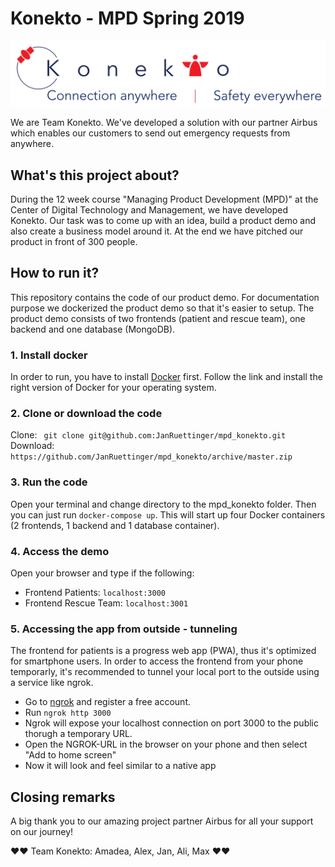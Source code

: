 
# Konekto - MPD Spring 2019
![Konekto Logo](konekto_logo.png "Logo")

We are Team Konekto. We've developed a solution with our partner Airbus which enables our customers to send out emergency requests from anywhere.

## What's this project about?
During the 12 week course "Managing Product Development (MPD)" at the Center of Digital Technology and Management, we have developed Konekto. Our task was to come up with an idea, build a product demo and also create a business model around it. At the end we have pitched our product in front of 300 people. 

## How to run it?

This repository contains the code of our product demo. For documentation purpose we dockerized the product demo so that it's easier to setup. The product demo consists of two frontends (patient and rescue team), one backend and one database (MongoDB).

### 1. Install docker
In order to run, you have to install [Docker](https://docs.docker.com/install/) first. Follow the link and install the right version of Docker for your operating system.

### 2. Clone or download the code

Clone: ``` git clone git@github.com:JanRuettinger/mpd_konekto.git```  
Download: ```https://github.com/JanRuettinger/mpd_konekto/archive/master.zip```

### 3. Run the code
Open your terminal and change directory to the mpd_konekto folder. Then you can just run ```docker-compose up```. This will start up four Docker containers (2 frontends, 1 backend and 1 database container).

### 4. Access the demo
Open your browser and type if the following:
- Frontend Patients: ```localhost:3000```
- Frontend Rescue Team: ```localhost:3001```

### 5. Accessing the app from outside - tunneling
The frontend for patients is a progress web app (PWA), thus it's optimized for smartphone users. In order to access the frontend from your phone temporarly, it's recommended to tunnel your local port to the outside using a service like ngrok.  

- Go to [ngrok](https://ngrok.com) and register a free account.
- Run ```ngrok http 3000```
- Ngrok will expose your localhost connection on port 3000 to the public thorugh a temporary URL.
- Open the NGROK-URL in the browser on your phone and then select "Add to home screen"
- Now it will look and feel similar to a native app

## Closing remarks
A big thank you to our amazing project partner Airbus for all your support on our journey!   

❤️❤️ Team Konekto: Amadea, Alex, Jan, Ali, Max ❤️❤️